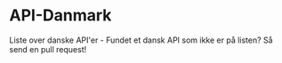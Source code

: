 # API-Danmark
Liste over danske API'er - Fundet et dansk API som ikke er på listen? Så send en pull request! 
